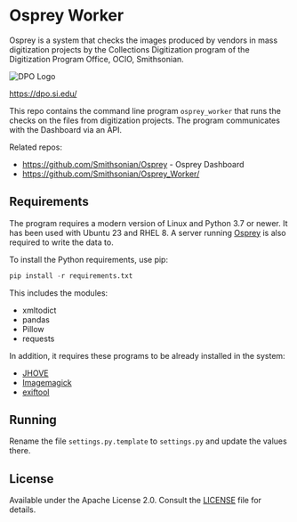 # Osprey Worker

Osprey is a system that checks the images produced by vendors in mass
digitization projects by the Collections Digitization program of the
Digitization Program Office, OCIO, Smithsonian.

![DPO Logo](https://github.com/Smithsonian/Osprey_Worker/assets/2302171/c45ba5d7-450f-4a06-84fd-6c2551dd21b8)

https://dpo.si.edu/

This repo contains the command line program `osprey_worker` that runs the checks on
the files from digitization projects. The program communicates with 
the Dashboard via an API.

Related repos:

 * https://github.com/Smithsonian/Osprey - Osprey Dashboard 
 * https://github.com/Smithsonian/Osprey_Worker/

## Requirements

The program requires a modern version of Linux and Python 3.7 or newer. It has been used with Ubuntu 23 and 
RHEL 8. A server running [Osprey](https://github.com/Smithsonian/Osprey) is also required to write the data to.

To install the Python requirements, use pip:

```python
pip install -r requirements.txt
```

This includes the modules:

 * xmltodict
 * pandas
 * Pillow
 * requests

In addition, it requires these programs to be already installed in the system:

 * [JHOVE](https://jhove.openpreservation.org/)
 * [Imagemagick](https://imagemagick.org/)
 * [exiftool](https://exiftool.org/)

## Running

Rename the file `settings.py.template` to `settings.py` and update the values there. 

## License

Available under the Apache License 2.0. Consult the [LICENSE](LICENSE) file for details.
